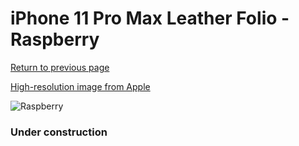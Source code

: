 # iPhone 11 Pro Max Leather Folio - Raspberry

[Return to previous page](/iphone_11)

[High-resolution image from Apple](https://store.storeimages.cdn-apple.com/8756/as-images.apple.com/is/MY1N2?wid=4500&hei=4500&fmt=png)

<div style="width: 384px"><img src="/everypreview/MY1N2.png" alt="Raspberry"></div>

### Under construction
